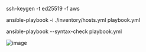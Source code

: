 ssh-keygen -t ed25519 -f aws

ansible-playbook -i ./inventory/hosts.yml playbook.yml

ansible-playbook --syntax-check playbook.yml

![image](https://github.com/user-attachments/assets/5646b4f4-0259-416c-804c-5b07acaaf6ec)
